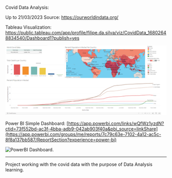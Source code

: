 Covid Data Analysis:


Up to 21/03/2023
Source: https://ourworldindata.org/

Tableau Visualization: https://public.tableau.com/app/profile/filipe.da.silva/viz/CovidData_16802648834540/Dashboard1?publish=yes

![Tableau Dashboard1](https://github.com/silvafilipeuk/Covid-Data/blob/main/images/Tableau%20-%20Dashboard%201.png?raw=true)

Power BI Simple Dashboard: [https://app.powerbi.com/links/wQfWz1yzdN?ctid=73f552bd-ac3f-4bba-adb9-042ab903f40a&pbi_source=linkShare](https://app.powerbi.com/groups/me/reports/7c79c63e-7102-4a12-ac5c-8f8a137bb587/ReportSection?experience=power-bi)

![PowerBI Dashboard](https://app.powerbi.com/groups/me/reports/7c79c63e-7102-4a12-ac5c-8f8a137bb587/ReportSection?experience=power-bi).


---------------------

Project working with the covid data with the purpose of Data Analysis learning.
